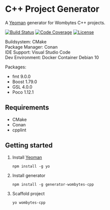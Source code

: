 # C++ Project Generator

A [Yeoman](http://yeoman.io/) generator for Wombytes C++ projects.

[![Build Status](https://travis-ci.com/jabaa/generator-wombytes-cpp.svg?branch=main)](https://travis-ci.com/jabaa/generator-wombytes-cpp)
[![Code Coverage](https://codecov.io/gh/jabaa/generator-wombytes-cpp/branch/main/graph/badge.svg)](https://codecov.io/gh/jabaa/generator-wombytes-cpp)
[![License](https://img.shields.io/packagist/l/doctrine/orm.svg)](LICENSE.md)

Buildsystem: CMake  
Package Manager: Conan  
IDE Support: Visual Studio Code  
Dev Environment: Docker Container Debian 10

Packages:

- fmt 9.0.0
- Boost 1.79.0
- GSL 4.0.0
- Poco 1.12.1

## Requirements

- CMake
- Conan
- cpplint

## Getting started

1.  Install [Yeoman](http://yeoman.io/)

        npm install -g yo

2.  Install generator

        npm install -g generator-wombytes-cpp

3.  Scaffold project

        yo wombytes-cpp
